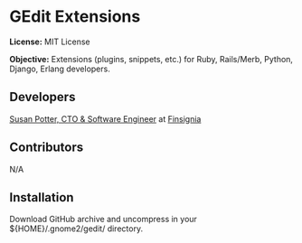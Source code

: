 # GEdit Extensions

**License:** MIT License

**Objective:** Extensions (plugins, snippets, etc.) for Ruby, Rails/Merb, Python, Django, Erlang developers.

## Developers

[Susan Potter, CTO & Software Engineer](http://susanpotter.net "Agile Ruby, Merb, Rails, Javascript Developer") at [Finsignia](http://finsignia.com)

## Contributors

N/A

## Installation

Download GitHub archive and uncompress in your ${HOME}/.gnome2/gedit/ directory.


